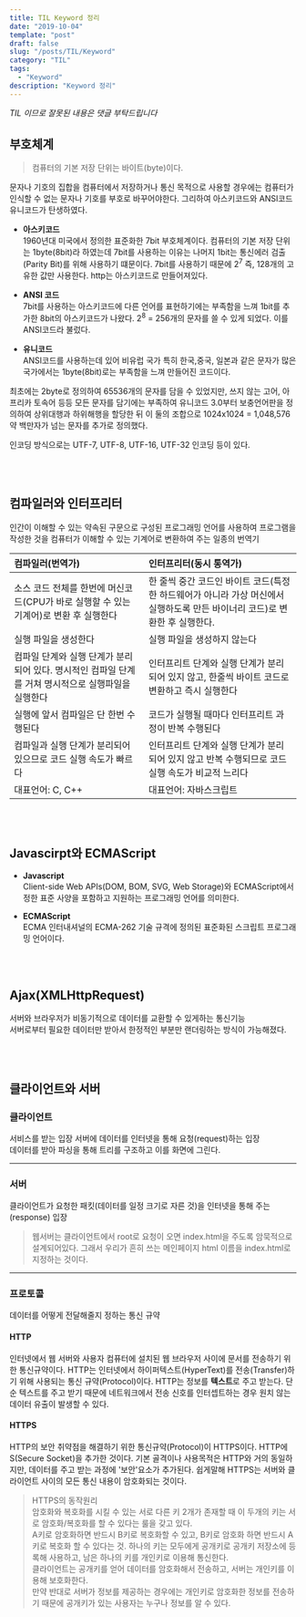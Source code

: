 ```yaml
---
title: TIL Keyword 정리
date: "2019-10-04"
template: "post"
draft: false
slug: "/posts/TIL/Keyword"
category: "TIL"
tags:
  - "Keyword"
description: "Keyword 정리"
---
```

<span class="notice">
  <em>TIL 이므로 잘못된 내용은 댓글 부탁드립니다</em>
</span>


## 부호체계
> 컴퓨터의 기본 저장 단위는 바이트(byte)이다.

문자나 기호의 집합을 컴퓨터에서 저장하거나 통신 목적으로 사용할 경우에는 컴퓨터가 인식할 수 없는 문자나 기호를 부호로 바꾸어야한다.
그리하여 아스키코드와 ANSI코드 유니코드가 탄생하였다.

- **아스키코드**<br>
1960년대 미국에서 정의한 표준화한 7bit 부호체계이다.
컴퓨터의 기본 저장 단위는 1byte(8bit)라 하였는데
7bit를 사용하는 이유는 나머지 1bit는 통신에러 검출(Parity Bit)를 위해 사용하기 떄문이다.
7bit를 사용하기 때문에 2<sup>7</sup> 즉, 128개의 고유한 값만 사용한다.
http는 아스키코드로 만들어져있다.

- **ANSI 코드**<br>
7bit를 사용하는 아스키코드에 다른 언어를 표현하기에는 부족함을 느껴 1bit를 추가한 8bit의 아스키코드가 나왔다.
2<sup>8</sup> = 256개의 문자를 쓸 수 있게 되었다.
이를 ANSI코드라 불렀다.

- **유니코드**<br>
ANSI코드를 사용하는데 있어 비유럽 국가 특히 한국,중국, 일본과 같은 문자가 많은 국가에서는 1byte(8bit)로는 부족함을 느껴 만들어진 코드이다.

최초에는 2byte로 정의하여 65536개의 문자를 담을 수 있었지만, 쓰지 않는 고어, 아프리카 토속어 등등 모든 문자를 담기에는 부족하여
유니코드 3.0부터 보충언어판을 정의하여 상위대행과 하위해행을 할당한 뒤 이 둘의 조합으로 1024x1024 = 1,048,576 약 백만자가 넘는 문자를 추가로 정의했다.

인코딩 방식으로는 UTF-7, UTF-8, UTF-16, UTF-32 인코딩 등이 있다.

<br>
<br>

## 컴파일러와 인터프리터
인간이 이해할 수 있는 약속된 구문으로 구성된 프로그래밍 언어를 사용하여 프로그램을 작성한 것을 컴퓨터가 이해할 수 있는 기계어로 변환하여 주는 일종의 번역기

<article class="board-tbl">

| 컴파일러(번역가) | 인터프리터(동시 통역가) |
| :------ | :-------- |
| 소스 코드 전체를 한번에 머신코드(CPU가 바로 실행할 수 있는 기계어)로 변환 후 실행한다 | 한 줄씩 중간 코드인 바이트 코드(특정한 하드웨어가 아니라 가상 머신에서 실행하도록 만든 바이너리 코드)로 변환한 후 실행한다. |
| 실행 파일을 생성한다 | 실행 파일을 생성하지 않는다 |
| 컴파일 단계와 실행 단계가 분리되어 있다. 명시적인 컴파일 단계를 거쳐 명시적으로 실행파일을 실행한다 | 인터프리트 단계와 실행 단계가 분리되어 있지 않고, 한줄씩 바이트 코드로 변환하고 즉시 실행한다 |
| 실행에 앞서 컴파일은 단 한번 수행된다 | 코드가 실행될 때마다 인터프리트 과정이 반복 수행된다 |
| 컴파일과 실행 단계가 분리되어 있으므로 코드 실행 속도가 빠르다 | 인터프리트 단계와 실행 단계가 분리되어 있지 않고 반복 수행되므로 코드 실행 속도가 비교적 느리다 |
| 대표언어: C, C++ | 대표언어: 자바스크립트 |

</article>

<br>
<br>

## Javascirpt와 ECMAScript

- **Javascript**<br>
Client-side Web APIs(DOM, BOM, SVG, Web Storage)와 ECMAScript에서 정한 표준 사양을 포함하고 지원하는 프로그래밍 언어를 의미한다.

- **ECMAScript**<br>
ECMA 인터내셔널의 ECMA-262 기술 규격에 정의된 표준화된 스크립트 프로그래밍 언어이다.

<br>
<br>

## Ajax(XMLHttpRequest)
서버와 브라우저가 비동기적으로 데이터를 교환할 수 있게하는 통신기능<br>
서버로부터 필요한 데이터만 받아서 한정적인 부분만 랜더링하는 방식이 가능해졌다.

<br>
<br>

## 클라이언트와 서버

### 클라이언트
서비스를 받는 입장 서버에 데이터를 인터넷을 통해 요청(request)하는 입장<br>
데이터를 받아 파싱을 통해 트리를 구조하고 이를 화면에 그린다.

<hr class="sub" />

### 서버
클라이언트가 요청한 패킷(데이터를 일정 크기로 자른 것)을 인터넷을 통해 주는(response) 입장

> 웹서버는 클라이언트에서 root로 요청이 오면 index.html을 주도록 암묵적으로 설계되어있다. 그래서 우리가 흔히 쓰는 메인페이지 html 이름을 index.html로 지정하는 것이다.

<hr class="sub" />

### 프로토콜
데이터를 어떻게 전달해줄지 정하는 통신 규약

#### HTTP
인터넷에서 웹 서버와 사용자 컴퓨터에 설치된 웹 브라우저 사이에 문서를 전송하기 위한 통신규약이다.
HTTP는 인터넷에서 하이퍼텍스트(HyperText)를 전송(Transfer)하기 위해 사용되는 통신 규약(Protocol)이다.
HTTP는 정보를 **텍스트**로 주고 받는다. 단순 텍스트를 주고 받기 때문에 네트워크에서 전송 신호를 인터셉트하는 경우 원치 않는 데이터 유출이 발생할 수 있다.

#### HTTPS
HTTP의 보안 취약점을 해결하기 위한 통신규약(Protocol)이 HTTPS이다.
HTTP에 S(Secure Socket)을 추가한 것이다.
기본 골격이나 사용목적은 HTTP와 거의 동일하지만, 데이터를 주고 받는 과정에 '보안'요소가 추가된다.
쉽게말해 HTTPS는 서버와 클라이언트 사이의 모든 통신 내용이 암호화되는 것이다.

> HTTPS의 동작원리<br>
암호화와 복호화를 시킬 수 있는 서로 다른 키 2개가 존재할 때 이 두개의 키는 서로 암호화/복호화를 할 수 있다는 룰을 갖고 있다.<br>
A키로 암호화하면 반드시 B키로 복호화할 수 있고, B키로 암호화 하면 반드시 A키로 복호화 할 수 있다는 것. 하나의 키는 모두에게 공개키로 공개키 저장소에 등록해 사용하고, 남은 하나의 키를 개인키로 이용해 통신한다.<br>
클라이언트는 공개키를 얻어 데이터를 암호화해서 전송하고, 서버는 개인키를 이용해 보호화한다.<br>
만약 반대로 서버가 정보를 제공하는 경우에는 개인키로 암호화한 정보를 전송하기 때문에 공개키가 있는 사용자는 누구나 정보를 알 수 있다.

<br>
<br>
<br>
<br>
<br>